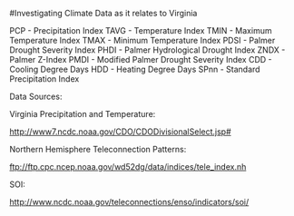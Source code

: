#Investigating Climate Data as it relates to Virginia

PCP - Precipitation Index
TAVG - Temperature Index
TMIN - Maximum Temperature Index
TMAX - Minimum Temperature Index
PDSI - Palmer Drought Severity Index
PHDI - Palmer Hydrological Drought Index
ZNDX - Palmer Z-Index
PMDI - Modified Palmer Drought Severity Index
CDD - Cooling Degree Days
HDD - Heating Degree Days
SPnn - Standard Precipitation Index


Data Sources:

Virginia Precipitation and Temperature:

http://www7.ncdc.noaa.gov/CDO/CDODivisionalSelect.jsp#

Northern Hemisphere Teleconnection Patterns:

ftp://ftp.cpc.ncep.noaa.gov/wd52dg/data/indices/tele_index.nh

SOI:

http://www.ncdc.noaa.gov/teleconnections/enso/indicators/soi/